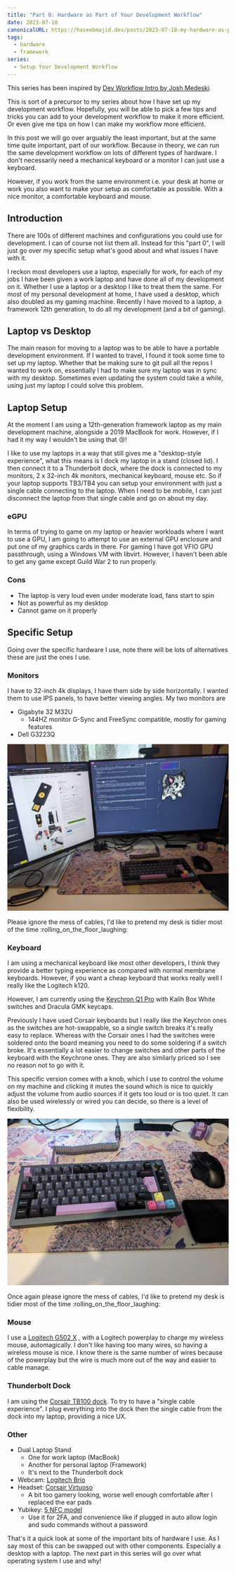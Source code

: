 ```yaml
---
title: "Part 0: Hardware as Part of Your Development Workflow"
date: 2023-07-18
canonicalURL: https://haseebmajid.dev/posts/2023-07-18-my-hardware-as-part-of-my-development-workflow
tags:
  - hardware
  - framework
series:
  - Setup Your Development Workflow
---
```


This series has been inspired by [Dev Workflow Intro by Josh Medeski](https://www.joshmedeski.com/guides/dev-workflow-intro/).

This is sort of a precursor to my series about how I have set up my development workflow. Hopefully, you will be able to
pick a few tips and tricks you can add to your development workflow to make it more efficient. Or even give me tips
on how I can make my workflow more efficient. 

In this post we will go over arguably the least important, but at the same time quite important, part of our workflow.
Because in theory, we can run the same development workflow on lots of different types of hardware. I don't
necessarily need a mechanical keyboard or a monitor I can just use a keyboard.

However, if you work from the same environment i.e. your desk at home or work you also want to make your setup as
comfortable as possible. With a nice monitor, a comfortable keyboard and mouse.

## Introduction

There are 100s of different machines and configurations you could use for development. I can of course not list them all.
Instead for this "part 0", I will just go over my specific setup what's good about and what issues I have with it.

I reckon most developers use a laptop, especially for work, for each of my jobs I have been given a work laptop and
have done all of my development on it. Whether I use a laptop or a desktop I like to treat them the same.
For most of my personal development at home, I have used a desktop, which also doubled as my gaming machine. Recently
I have moved to a laptop, a framework 12th generation, to do all my development (and a bit of gaming).

## Laptop vs Desktop

The main reason for moving to a laptop was to be able to have a portable development environment. If I wanted to travel,
I found it took some time to set up my laptop. Whether that be making sure to git pull all the repos I wanted to work on,
essentially I had to make sure my laptop was in sync with my desktop. Sometimes even updating the system could take
a while,  using just my laptop I could solve this problem.

## Laptop Setup

At the moment I am using a 12th-generation framework laptop as my main development machine, alongside a 2019 MacBook for
work. However, if I had it my way I wouldn't be using that :cry:! 

I like to use my laptops in a way that still gives me a "desktop-style experience", what this means is I dock my laptop
in a stand (closed lid). I then connect it to a Thunderbolt dock, where the dock is connected to my monitors,
2 x 32-inch 4k monitors, mechanical keyboard, mouse etc. So if your laptop supports TB3/TB4 you can setup your
environment with just a single cable connecting to the laptop. When I need to be mobile, I can just disconnect the
laptop from that single cable and go on about my day.

### eGPU

In terms of trying to game on my laptop or heavier workloads where I want to use a GPU, I am going to attempt to use
an external GPU enclosure and put one of my graphics cards in there. For gaming I have got VFIO GPU passthrough, using
a Windows VM with libvirt. However, I haven't been able to get any game except Guild War 2 to run properly.

### Cons

- The laptop is very loud even under moderate load, fans start to spin
- Not as powerful as my desktop
- Cannot game on it properly

## Specific Setup

Going over the specific hardware I use, note there will be lots of alternatives these are just the ones I use.

### Monitors

I have to 32-inch 4k displays, I have them side by side horizontally. I wanted them to use IPS panels, to have
better viewing angles. My two monitors are

- Gigabyte 32 M32U
  - 144HZ monitor G-Sync and FreeSync compatible, mostly for gaming features
- Dell G3223Q

![Monitors](images/monitors.jpg)

Please ignore the mess of cables, I'd like to pretend my desk is tidier most of the time :rolling_on_the_floor_laughing:

### Keyboard 

I am using a mechanical keyboard like most other developers, I think they provide a better typing experience as compared
with normal membrane keyboards. However, if you want a cheap keyboard that works really well I really like the Logitech
k120.

However, I am currently using the [Keychron Q1 Pro](https://www.keychron.com/products/keychron-q1-pro-qmk-via-wireless-custom-mechanical-keyboard)
with Kalih Box White switches and Dracula GMK keycaps. 

Previously I have used Corsair keyboards but I really like the Keychron ones as the switches are hot-swappable, so a
single switch breaks it's really easy to replace. Whereas with the Corsair ones I had the switches were soldered onto
the board meaning you need to do some soldering if a switch broke. It's essentially a lot easier to change switches
and other parts of the keyboard with the Keychrone ones. They are also similarly priced so I see no reason not to go
with it.

This specific version comes with a knob, which I use to control the volume on my machine and clicking it mutes the sound
which is nice to quickly adjust the volume from audio sources if it gets too loud or is too quiet. It can also be used
wirelessly or wired you can decide, so there is a level of flexibility.

![Keyboard](images/keyboard.jpg)

Once again please ignore the mess of cables, I'd like to pretend my desk is tidier most
of the time :rolling_on_the_floor_laughing:

### Mouse

I use a [Logitech G502 X](https://www.logitechg.com/en-gb/products/gaming-mice/g502-x-wireless-lightforce.910-006190.html)
, with a Logitech powerplay to charge my wireless mouse, automagically. I don't like having too many wires, so having
a wireless mouse is nice. I know there is the same number of wires because of the powerplay but the wire is much more
out of the way and easier to cable manage.

### Thunderbolt Dock

I am using the [Corsair TB100 dock](https://www.corsair.com/uk/en/p/hubs-docks/cu-9000001-eu/tbt100-thunderbolt-3-dock-eu-cu-9000001-eu).
To try to have a "single cable experience". I plug everything into the dock then the single cable from the dock
into my laptop, providing a nice UX.

### Other

- Dual Laptop Stand
  - One for work laptop (MacBook)
  - Another for personal laptop (Framework)
  - It's next to the Thunderbolt dock
- Webcam: [Logitech Brio](https://www.logitech.com/en-gb/products/webcams/brio-4k-hdr-webcam.960-001106.html)
- Headset: [Corsair Virtuoso](https://www.corsair.com/uk/en/p/gaming-headsets/ca-9011185-eu/virtuoso-rgb-wireless-high-fidelity-gaming-headset-carbon-eu-ca-9011185-eu)
  - A bit too gamery looking, worse well enough comfortable after I replaced the ear pads
- Yubikey: [5 NFC model](https://www.yubico.com/gb/product/yubikey-5-series/yubikey-5-nfc/) 
  - Use it for 2FA, and convenience like if plugged in auto allow login and sudo commands without a password


That's it a quick look at some of the important bits of hardware I use. As I say most of this can be swapped out with
other components. Especially a desktop with a laptop. The next part in this series will go over what operating system
I use and why!
